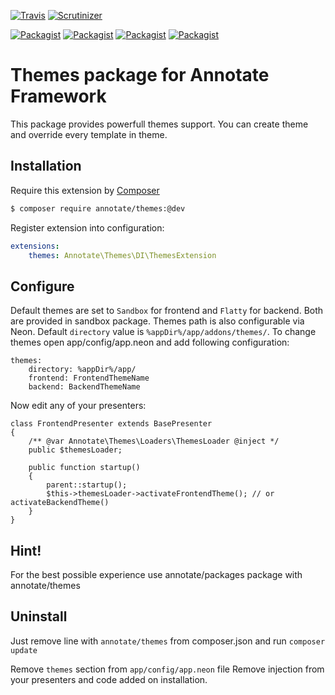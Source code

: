 [![Travis](https://img.shields.io/travis/AnnotateFramework/themes.svg?style=flat-square)](https://travis-ci.org/AnnotateFramework/themes)
[![Scrutinizer](https://img.shields.io/scrutinizer/g/AnnotateFramework/themes.svg?style=flat-square)](https://scrutinizer-ci.com/g/AnnotateFramework/themes/)

[![Packagist](https://img.shields.io/packagist/v/annotate/themes.svg?style=flat-square)](https://packagist.org/packages/annotate/themes)
[![Packagist](https://img.shields.io/packagist/dm/annotate/themes.svg?style=flat-square)](https://packagist.org/packages/annotate/themes)
[![Packagist](https://img.shields.io/packagist/dd/annotate/themes.svg?style=flat-square)](https://packagist.org/packages/annotate/themes)
[![Packagist](https://img.shields.io/packagist/dt/annotate/themes.svg?style=flat-square)](https://packagist.org/packages/annotate/themes)

Themes package for Annotate Framework
=====================================

This package provides powerfull themes support. You can create theme and override every template in theme.

Installation
------------

Require this extension by [Composer](http://getcomposer.org)

```sh
$ composer require annotate/themes:@dev
```

Register extension into configuration:

```yml
extensions:
    themes: Annotate\Themes\DI\ThemesExtension
```

Configure
---------

Default themes are set to `Sandbox` for frontend and `Flatty` for backend. Both are provided in sandbox package.
Themes path is also configurable via Neon. Default `directory` value is `%appDir%/app/addons/themes/`.
To change themes open app/config/app.neon and add following configuration:

    themes:
        directory: %appDir%/app/
        frontend: FrontendThemeName
        backend: BackendThemeName
    
Now edit any of your presenters:

    class FrontendPresenter extends BasePresenter
    {
        /** @var Annotate\Themes\Loaders\ThemesLoader @inject */
        public $themesLoader;
    
        public function startup()
        {
            parent::startup();
            $this->themesLoader->activateFrontendTheme(); // or activateBackendTheme()
        }
    }
    
Hint!
-----

For the best possible experience use annotate/packages package with annotate/themes
    
Uninstall
---------

Just remove line with `annotate/themes` from composer.json and run `composer update`

Remove `themes` section from `app/config/app.neon` file
Remove injection from your presenters and code added on installation.
